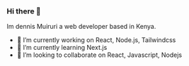 ### Hi there 👋

Im dennis Muiruri a web developer based in Kenya.

- 🔭 I’m currently working on React, Node.js, Tailwindcss
- 🌱 I’m currently learning Next.js
- 👯 I’m looking to collaborate on React, Javascript, Nodejs

<!--
**Muiruriscode/Muiruriscode** is a ✨ _special_ ✨ repository because its `README.md` (this file) appears on your GitHub profile.

Here are some ideas to get you started:


- 🤔 I’m looking for help with ...
- 💬 Ask me about ...
- 📫 How to reach me: ...
- 😄 Pronouns: ...
- ⚡ Fun fact: ...
-->
